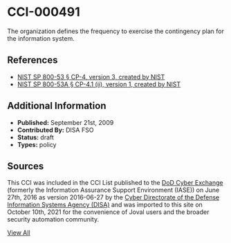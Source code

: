 # CCI-000491

The organization defines the frequency to exercise the contingency plan for the information system.

## References ##

* [NIST SP 800-53 § CP-4, version 3, created by NIST](http://csrc.nist.gov/publications/PubsSPs.html)
* [NIST SP 800-53A § CP-4.1 (ii), version 1, created by NIST](http://csrc.nist.gov/publications/PubsSPs.html)


## Additional Information ##

* **Published:** September 21st, 2009
* **Contributed By:** DISA FSO
* **Status:** draft
* **Types:** policy

## Sources ##

This CCI was included in the CCI List published to the [DoD Cyber Exchange](https://public.cyber.mil/stigs/cci/)
(formerly the Information Assurance Support Environment (IASE)) on June 27th, 2016 as version
2016-06-27 by the [Cyber Directorate of the Defense Information Systems Agency (DISA)](https://public.cyber.mil/about-cyber/)
and was imported to this site on October 10th, 2021 for the convenience of Joval users and the broader
security automation community.

[View All](../README.md)
